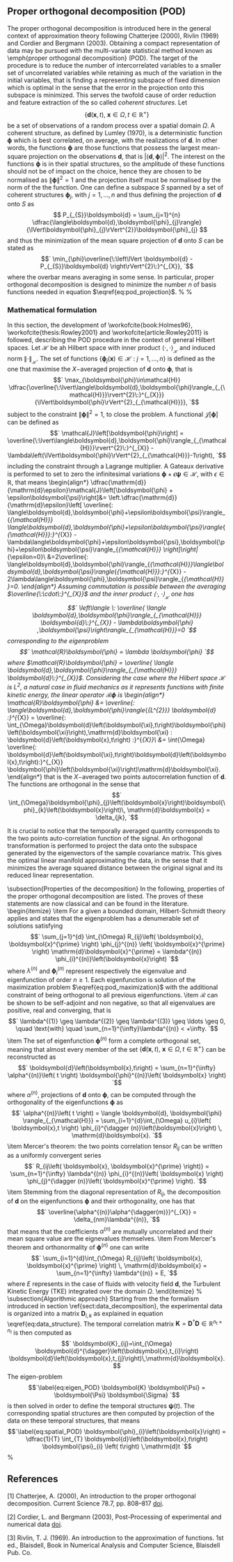 ## Proper orthogonal decomposition (POD)
The proper orthogonal decomposition is introduced here in the general context of approximation theory following Chatterjee (2000), Rivlin (1969) and Cordier and Bergmann (2003).
Obtaining a compact representation of data may be pursued with the multi-variate statistical method known as \emph{proper orthogonal decomposition} (POD). The target of the procedure is to reduce the number of intercorrelated variables to a smaller set of uncorrelated variables while retaining as much of the variation in the initial variables, that is finding a representing subspace of fixed dimension which is optimal in the sense that the error in the projection onto this subspace is minimized. This serves the twofold cause of order reduction and feature extraction of the so called *coherent structures*. Let 
$$\left\lbrace \boldsymbol{d}\left(\boldsymbol{x},t\right), \: \boldsymbol{x}\in\Omega, t\in\mathbb{R}^{+} \right\rbrace$$ 
be a set of observations of a random process over a spatial domain $\Omega$. A coherent structure, as defined by Lumley (1970), is a deterministic function $\boldsymbol{\phi}$ which is best correlated, on average, with the realizations of $\boldsymbol{d}$. In other words, the functions $\boldsymbol{\phi}$ are those functions that possess the largest mean-square projection on the observations $\boldsymbol{d}$, that is $\lvert \langle \boldsymbol{d}, \boldsymbol{\phi} \rangle \rvert^{2}$. The interest on the functions $\boldsymbol{\phi}$ is in their spatial structures, so the amplitude of these functions should not be of impact on the choice, hence they are chosen to be normalised as $\lVert \boldsymbol{\phi} \rVert^{2}=1$ and the projection itself must be normalised by the norm of the the function. One can define a subspace $S$ spanned by a set of coherent structures $`\boldsymbol{\phi}_{j}`$, with $j=1,\ldots,n$ and thus defining the projection of $\boldsymbol{d}$ onto $S$ as
$$
	P_{_{S}}\boldsymbol{d} = \sum_{j=1}^{n} \dfrac{\langle\boldsymbol{d},\boldsymbol{\phi}_{j}\rangle}{\lVert\boldsymbol{\phi}_{j}\rVert^{2}}\boldsymbol{\phi}_{j}
$$
and thus the minimization of the mean square projection of $\boldsymbol{d}$ onto $S$ can be stated as 
$$`
	\min_{\phi}\overline{\:\left\lVert
	\boldsymbol{d} - P_{_{S}}\boldsymbol{d}
	\right\rVert^{2}\:}^{_{X}},
`$$
where the overbar means averaging in some sense. In particular, proper orthogonal decomposition is designed to minimize the number $n$ of basis functions needed in equation $\eqref{eq:pod_projection}$. 
%
%
### Mathematical formulation
In this section, the development of \workofcite{book:Holmes96}, \workofcite{thesis:Rowley2001} and \workofcite{article:Rowley2011} is followed, describing the POD procedure in the context of general Hilbert spaces. Let $\mathcal{H}$ be ah Hilbert space with inner product $\langle \cdot, \cdot \rangle_{_{\mathcal{H}}}$ and induced norm $\lVert \cdot \rVert_{_{\mathcal{H}}}$. The set of functions $\left\lbrace \boldsymbol{\phi}_{j}\left(\boldsymbol{x}\right) \in \mathcal{H} \:\colon\: j=1,\ldots,n \right\rbrace$ is defined as the one that maximise the $X-$averaged projection of $\boldsymbol{d}$ onto $\boldsymbol{\phi}$, that is
$$`
	\max_{\boldsymbol{\phi}\in\mathcal{H}}
	\dfrac{\overline{\:\lvert\langle\boldsymbol{d},\boldsymbol{\phi}\rangle_{_{\mathcal{H}}}\rvert^{2}\:}^{_{X}}}{\lVert\boldsymbol{\phi}\rVert^{2}_{_{\mathcal{H}}}},
`$$
subject to the constraint $\lVert \boldsymbol{\phi}\lVert^{2}=1$, to close the problem. A functional $\mathcal{J}\left[\boldsymbol{\phi}\right]$ can be defined as 
$$`
	\mathcal{J}\left[\boldsymbol{\phi}\right] = \overline{\:\lvert\langle\boldsymbol{d},\boldsymbol{\phi}\rangle_{_{\mathcal{H}}}\rvert^{2}\:}^{_{X}} - \lambda\left(\lVert\boldsymbol{\phi}\rVert^{2}_{_{\mathcal{H}}}-1\right),
`$$
including the constraint through a Lagrange multiplier. A Gateaux derivative is performed to set to zero the infinitesimal variations $\boldsymbol{\phi} + \epsilon\boldsymbol{\psi}\in\mathcal{H}$, with $\epsilon\in\mathbb{R}$, that means
\begin{align*}
	\dfrac{\mathrm{d}}{\mathrm{d}\epsilon}\mathcal{J}\left[\boldsymbol{\phi} + \epsilon\boldsymbol{\psi}\right]&=
	\left.\dfrac{\mathrm{d}}{\mathrm{d}\epsilon}\left[
	\overline{\: \langle\boldsymbol{d},\boldsymbol{\phi}+\epsilon\boldsymbol{\psi}\rangle_{_{\mathcal{H}}} \langle\boldsymbol{d},\boldsymbol{\phi}+\epsilon\boldsymbol{\psi}\rangle_{_{\mathcal{H}}}\:}^{_{X}}
	- \lambda\langle\boldsymbol{\phi}+\epsilon\boldsymbol{\psi},\boldsymbol{\phi}+\epsilon\boldsymbol{\psi}\rangle_{_{\mathcal{H}}}
	\right]\right|_{\epsilon=0}\\
&=2\overline{\: \langle\boldsymbol{d},\boldsymbol{\phi}\rangle_{_{\mathcal{H}}}\langle\boldsymbol{d},\boldsymbol{\psi}\rangle_{_{\mathcal{H}}}\:}^{_{X}} - 2\lambda\langle\boldsymbol{\phi},\boldsymbol{\psi}\rangle_{_{\mathcal{H}}}=0.
\end{align*}
Assuming commutation is possible between the averaging $\overline{\:\cdot\:}^{_{X}}$ and the inner product $\langle \cdot, \cdot\rangle_{_{\mathcal{H}}}$ one has
$$`
	\left\langle \: \overline{ \langle \boldsymbol{d},\boldsymbol{\phi}\rangle_{_{\mathcal{H}}} \boldsymbol{d}\:}^{_{X}} -   
	\lambda\boldsymbol{\phi} ,\boldsymbol{\psi}\right\rangle_{_{\mathcal{H}}}=0
`$$
corresponding to the eigenproblem 
$$`
	\mathcal{R}\boldsymbol{\phi} = \lambda \boldsymbol{\phi}
`$$
where $\mathcal{R}\boldsymbol{\phi} = \overline{ \langle \boldsymbol{d},\boldsymbol{\phi}\rangle_{_{\mathcal{H}}} \boldsymbol{d}\:}^{_{X}}$. Considering the case where the Hilbert space $\mathcal{H}$ is $L^{2}$, a natural case in fluid mechanics as it represents functions with finite kinetic energy, the linear operator $\mathcal{R}\boldsymbol{\phi}$ is
\begin{align*}
	\mathcal{R}\boldsymbol{\phi} &= \overline{\: \langle\boldsymbol{d},\boldsymbol{\phi}\rangle_{_{L^{2}}} \boldsymbol{d} \:}^{_{X}} = \overline{\: \int_{\Omega}\boldsymbol{d}\left(\boldsymbol{\xi},t\right)\boldsymbol{\phi}\left(\boldsymbol{\xi}\right)\,\mathrm{d}\boldsymbol{\xi} \: \boldsymbol{d}\left(\boldsymbol{x},t\right) \:}^{_{X}}\\
	&= \int_{\Omega} \overline{\: \boldsymbol{d}\left(\boldsymbol{\xi},t\right)\boldsymbol{d}\left(\boldsymbol{x},t\right)\:}^{_{X}} \boldsymbol{\phi}\left(\boldsymbol{\xi}\right)\mathrm{d}\boldsymbol{\xi}.
\end{align*}
that is the $X-$averaged two points autocorrelation function of $\boldsymbol{d}$. The functions are orthogonal in the sense that 
$$`
	\int_{\Omega}\boldsymbol{\phi}_{j}\left(\boldsymbol{x}\right)\boldsymbol{\phi}_{k}\left(\boldsymbol{x}\right)\, \mathrm{d}\boldsymbol{x} = \delta_{jk},
`$$

It is crucial to notice that the temporally averaged quantity corresponds to the two points auto-correlation function of the signal. An orthogonal transformation is performed to project the data onto the subspace generated by the eigenvectors of the sample covariance matrix. This gives the optimal linear manifold approximating the data, in the sense that it minimizes the average squared distance between the original signal and its reduced linear representation. 

\subsection{Properties of the decomposition}
In the following, properties of the proper orthogonal decomposition are listed. The proves of these statements are now classical and can be found in the literature.
\begin{itemize}
\item For a given a bounded domain, Hilbert-Schmidt theory applies and states that the eigenproblem has a denumerable set of solutions satisfying 
$$`
	\sum_{j=1}^{d} \int_{\Omega} R_{ij}\left( \boldsymbol{x}, \boldsymbol{x}^{\prime} \right) \phi_{j}^{(n)} \left( \boldsymbol{x}^{\prime} \right) \mathrm{d}\boldsymbol{x}^{\prime} = \lambda^{(n)} \phi_{i}^{(n)}\left(\boldsymbol{x}\right)
`$$
where $\lambda^{(n)}$ and $\boldsymbol{\phi}^{(n)}_{i}$ represent respectively the eigenvalue and eigenfunction of order $n \geq 1$. Each eigenfunction is solution of the maximization problem $\eqref{eq:pod_maximization}$ with the additional constraint of being orthogonal to all previous eigenfunctions.
\item $\mathcal{R}$ can be shown to be self-adjoint and non negative, so that all eigenvalues are positive, real and converging, that is
$$`
	\lambda^{(1)} \geq \lambda^{(2)} \geq \lambda^{(3)} \geq \ldots \geq 0, \quad \text{with} \quad \sum_{n=1}^{\infty}\lambda^{(n)} < +\infty.
`$$
\item The set of eigenfunction $\boldsymbol{\phi}^{(n)}$ form a complete orthogonal set, meaning that almost every member of the set $\left\lbrace \boldsymbol{d}\left(\boldsymbol{x},t\right), \: \boldsymbol{x}\in\Omega, t\in\mathbb{R}^{+} \right\rbrace$ can be reconstructed as
$$`
	\boldsymbol{d}\left(\boldsymbol{x},t\right) = \sum_{n=1}^{\infty} \alpha^{(n)}\left( t \right) \boldsymbol{\phi}^{(n)}\left( \boldsymbol{x} \right)
`$$
where $\alpha^{(n)}$, projections of $\boldsymbol{d}$ onto $\boldsymbol{\phi}$, can be computed through the orthogonality of the eigenfunctions $\boldsymbol{\phi}$ as
$$`
	\alpha^{(n)}\left( t \right) = \langle \boldsymbol{d}, \boldsymbol{\phi} \rangle_{_{\mathcal{H}}} = \sum_{i=1}^{d}\int_{\Omega} u_{i}\left( \boldsymbol{x},t \right) \phi_{i}^{\dagger (n)}\left(\boldsymbol{x}\right) \, \mathrm{d}\boldsymbol{x}.
`$$
\item Mercer's theorem: the two points correlation tensor $R_{ij}$ can be written as a uniformly convergent series 
$$`
	R_{ij\left( \boldsymbol{x}, \boldsymbol{x}^{\prime} \right)} = \sum_{n=1}^{\infty} \lambda^{(n)} \phi_{i}^{(n)}\left( \boldsymbol{x} \right) \phi_{j}^{\dagger (n)}\left( \boldsymbol{x}^{\prime} \right).
`$$
\item Stemming from the diagonal representation of $R_{ij}$, the decomposition of $\boldsymbol{d}$ on the eigenfunctions $\boldsymbol{\phi}$ and their orthogonality, one has that 
$$`
	\overline{\alpha^{(n)}\alpha^{\dagger(m)}}^{_{X}} = \delta_{nm}\lambda^{(n)},
`$$
that means that the coefficients $\alpha^{(n)}$ are mutually uncorrelated and their mean square value are the eignevalues themselves.
\item From Mercer's theorem and orthonormality of $\boldsymbol{\phi}^{(n)}$ one can write
$$`
	\sum_{i=1}^{d}\int_{\Omega} R_{ij}\left( \boldsymbol{x}, \boldsymbol{x}^{\prime} \right) \, \mathrm{d}\boldsymbol{x} = 
	\sum_{n=1}^{\infty} \lambda^{(n)} = E,
`$$
where $E$ represents in the case of fluids with velocity field $\boldsymbol{d}$, the Turbulent Kinetic Energy (TKE) integrated over the domain $\Omega$.
\end{itemize}
%
\subsection{Algorithmic approach}
Starting from the the formalism introduced in section \ref{sect:data_decomposition}, the experimental data is organized into a matrix $\boldsymbol{D}_{i,k}$ as explained in equation \eqref{eq:data_structure}. The temporal correlation matrix $\boldsymbol{K}=\boldsymbol{D}^{\dagger}\boldsymbol{D}\in\mathbb{R}^{n_{t}\times n_{t}}$ is then computed as
$$`
	\boldsymbol{K}_{ij}=\int_{\Omega} \boldsymbol{d}^{\dagger}\left(\boldsymbol{x},t_{i}\right) \boldsymbol{d}\left(\boldsymbol{x},t_{j}\right)\,\mathrm{d}\boldsymbol{x}.
$$
The eigen-problem 
$$`\label{eq:eigen_POD}
	\boldsymbol{K} \boldsymbol{\Psi} = \boldsymbol{\Psi} \boldsymbol{\Sigma}
`$$
is then solved in order to define the temporal structures $\boldsymbol{\psi}\left(t\right)$. The corresponding spatial structures are then computed by projection of the data on these temporal structures, that means
$$`\label{eq:spatial_POD}
	\boldsymbol{\phi}_{i}\left(\boldsymbol{x}\right) = \dfrac{1}{T} \int_{T} \boldsymbol{d}\left(\boldsymbol{x},t\right) \boldsymbol{\psi}_{i} \left( t\right) \,\mathrm{d}t
`$$
%



## References
<a id="1">[1]</a> 
Chatterjee, A. (2000),
An introduction to the proper orthogonal decomposition.
Current Science 78.7, pp. 808–817 [doi](http://www.jstor.org/stable/24103957).


<a id="2">[2]</a> 
Cordier, L. and Bergmann (2003),
Post-Processing of experimental and numerical data
[doi](  ).


<a id="3">[3]</a> 
Rivlin, T. J. (1969). 
An introduction to the approximation of functions.
1st ed., Blaisdell, Book in Numerical Analysis and Computer Science, Blaisdell Pub. Co.
